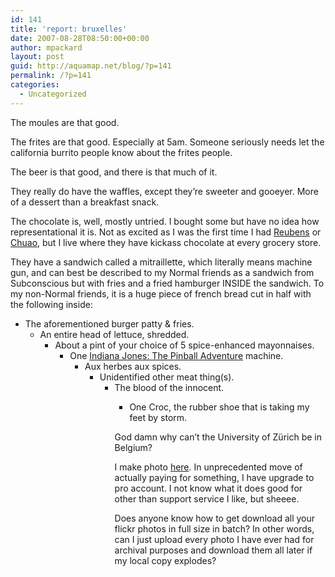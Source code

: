 ```yaml
---
id: 141
title: 'report: bruxelles'
date: 2007-08-28T08:50:00+00:00
author: mpackard
layout: post
guid: http://aquamap.net/blog/?p=141
permalink: /?p=141
categories:
  - Uncategorized
---
```

The moules are that good.

The frites are that good. Especially at 5am. Someone seriously needs let the california burrito people know about the frites people.

The beer is that good, and there is that much of it.

They really do have the waffles, except they&#8217;re sweeter and gooeyer. More of a dessert than a breakfast snack.

The chocolate is, well, mostly untried. I bought some but have no idea how representational it is. Not as excited as I was the first time I had [Reubens](http://www.rubens-chocolatier.com/about_us/index.html) or [Chuao](http://www.chuaochocolatier.com/), but I live where they have kickass chocolate at every grocery store.

They have a sandwich called a mitraillette, which literally means machine gun, and can best be described to my Normal friends as a sandwich from Subconscious but with fries and a fried hamburger INSIDE the sandwich. To my non-Normal friends, it is a huge piece of french bread cut in half with the following inside:

  * The aforementioned burger patty & fries. 
      * An entire head of lettuce, shredded. 
          * About a pint of your choice of 5 spice-enhanced mayonnaises. 
              * One [Indiana Jones: The Pinball Adventure](http://www.ipdb.org/machine.cgi?id=1267) machine. 
                  * Aux herbes aux spices. 
                      * Unidentified other meat thing(s). 
                          * The blood of the innocent. 
                              * One Croc, the rubber shoe that is taking my feet by storm. </ul> 
                                God damn why can&#8217;t the University of Zürich be in Belgium?
                                
                                I make photo [here](http://flickr.com/photos/ghort/). In unprecedented move of actually paying for something, I have upgrade to pro account. I not know what it does good for other than support service I like, but sheeee.
                                
                                Does anyone know how to get download all your flickr photos in full size in batch? In other words, can I just upload every photo I have ever had for archival purposes and download them all later if my local copy explodes?